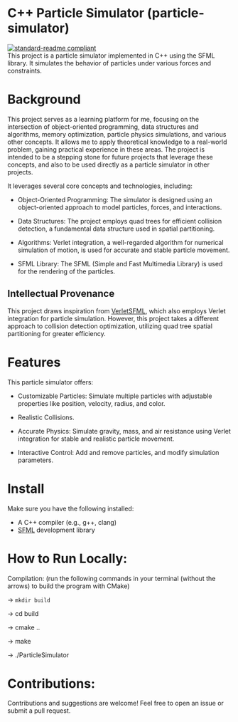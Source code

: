 C++ Particle Simulator (particle-simulator)  
===========================
[![standard-readme compliant](https://img.shields.io/badge/readme%20style-standard-brightgreen.svg?style=flat-square)](https://github.com/RichardLitt/standard-readme)  
This project is a particle simulator implemented in C++ using the SFML library. It simulates the behavior of particles under various forces and constraints.  

Background   
===========================
This project serves as a learning platform for me, focusing on the intersection of object-oriented programming, data structures and algorithms, memory optimization, particle physics simulations, and various other concepts. It allows me to apply theoretical knowledge to a real-world problem, gaining practical experience in these areas. The project is intended to be a stepping stone for future projects that leverage these concepts, and also to be used directly as a particle simulator in other projects.    

It leverages several core concepts and technologies, including:

- Object-Oriented Programming: The simulator is designed using an object-oriented approach to model particles, forces, and interactions.

- Data Structures: The project employs quad trees for efficient collision detection, a fundamental data structure used in spatial partitioning.

- Algorithms: Verlet integration, a well-regarded algorithm for numerical simulation of motion, is used for accurate and stable particle movement.

- SFML Library: The SFML (Simple and Fast Multimedia Library) is used for the rendering of the particles.  

Intellectual Provenance  
-------
This project draws inspiration from [VerletSFML](https://github.com/johnBuffer/VerletSFML/tree/3ba304d83cd8790732cd2de88802874fde8f606d), which also employs Verlet integration for particle simulation. However, this project takes a different approach to collision detection optimization, utilizing quad tree spatial partitioning for greater efficiency.

Features
=======
This particle simulator offers:  
- Customizable Particles: Simulate multiple particles with adjustable properties like position, velocity, radius, and color.

- Realistic Collisions.

- Accurate Physics: Simulate gravity, mass, and air resistance using Verlet integration for stable and realistic particle movement.

- Interactive Control: Add and remove particles, and modify simulation parameters.

Install  
=======
Make sure you have the following installed:  
- A C++ compiler (e.g., g++, clang)  
- [SFML](https://www.sfml-dev.org/) development library  

How to Run Locally:
===========================
Compilation: (run the following commands in your terminal (without the arrows) to build the program with CMake)

-> `mkdir build`

-> cd build

-> cmake ..

-> make

-> ./ParticleSimulator

Contributions:
===========================
Contributions and suggestions are welcome! Feel free to open an issue or submit a pull request.